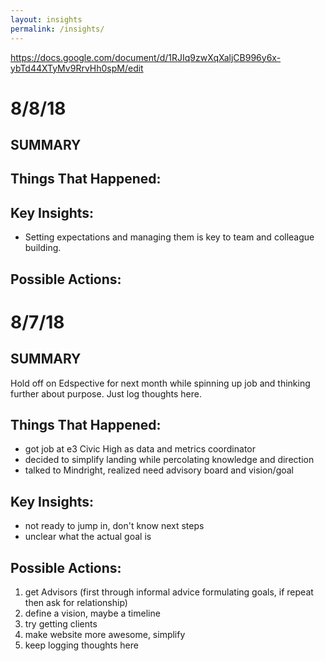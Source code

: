 ```yaml
---
layout: insights
permalink: /insights/
---
```


https://docs.google.com/document/d/1RJIq9zwXqXaljCB996y6x-ybTd44XTyMv9RrvHh0spM/edit

# 8/8/18

## SUMMARY

## Things That Happened:

## Key Insights:
- Setting expectations and managing them is key to team and colleague building.

## Possible Actions:


# 8/7/18

## SUMMARY

Hold off on Edspective for next month while spinning up job and thinking further about purpose. Just log thoughts here.

## Things That Happened:

- got job at e3 Civic High as data and metrics coordinator
- decided to simplify landing while percolating knowledge and direction
- talked to Mindright, realized need advisory board and vision/goal

## Key Insights:

- not ready to jump in, don't know next steps
- unclear what the actual goal is

## Possible Actions:

1. get Advisors (first through informal advice formulating goals, if repeat then ask for relationship)
2. define a vision, maybe a timeline
3. try getting clients
4. make website more awesome, simplify
5. keep logging thoughts here
